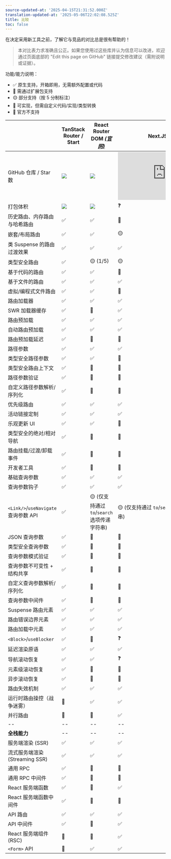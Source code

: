 ```yaml
---
source-updated-at: '2025-04-15T21:31:52.000Z'
translation-updated-at: '2025-05-06T22:02:08.525Z'
title: 比较
toc: false
---
```


在决定采用新工具之前，了解它与竞品的对比总是很有帮助的！

> 本对比表力求准确且公正。如果您使用过这些库并认为信息可以改进，欢迎通过页面底部的 "Edit this page on GitHub" 链接提交修改建议（需附说明或证据）。

功能/能力说明：

- ✅ 原生支持，开箱即用，无需额外配置或代码
- 🔵 需通过扩展包支持
- 🟡 部分支持（按 5 分制标注）
- 🔶 可实现，但需自定义代码/实现/类型转换
- 🛑 官方不支持

|                                      | TanStack Router / Start                          | React Router DOM [_(官网)_][router]          | Next.JS [_(官网)_][nextjs]                   |
| ------------------------------------ | ------------------------------------------------ | -------------------------------------------- | -------------------------------------------- |
| GitHub 仓库 / Star 数                | [![][stars-tanstack-router]][gh-tanstack-router] | [![][stars-router]][gh-router]               | [![][stars-nextjs]][gh-nextjs]               |
| 打包体积                             | [![][bp-tanstack-router]][bpl-tanstack-router]   | [![][bp-router]][bpl-router]                 | ❓                                           |
| 历史路由、内存路由与哈希路由         | ✅                                               | ✅                                           | 🛑                                           |
| 嵌套/布局路由                        | ✅                                               | ✅                                           | 🟡                                           |
| 类 Suspense 的路由过渡效果           | ✅                                               | ✅                                           | ✅                                           |
| 类型安全路由                         | ✅                                               | 🟡 (1/5)                                     | 🟡                                           |
| 基于代码的路由                       | ✅                                               | ✅                                           | 🛑                                           |
| 基于文件的路由                       | ✅                                               | ✅                                           | ✅                                           |
| 虚拟/编程式文件路由                  | ✅                                               | ✅                                           | 🛑                                           |
| 路由加载器                           | ✅                                               | ✅                                           | ✅                                           |
| SWR 加载器缓存                       | ✅                                               | 🛑                                           | ✅                                           |
| 路由预加载                           | ✅                                               | ✅                                           | ✅                                           |
| 自动路由预加载                       | ✅                                               | ✅                                           | ✅                                           |
| 路由预加载延迟                       | ✅                                               | 🔶                                           | 🛑                                           |
| 路径参数                             | ✅                                               | ✅                                           | ✅                                           |
| 类型安全路径参数                     | ✅                                               | ✅                                           | 🛑                                           |
| 类型安全路由上下文                   | ✅                                               | 🛑                                           | 🛑                                           |
| 路径参数验证                         | ✅                                               | 🛑                                           | 🛑                                           |
| 自定义路径参数解析/序列化            | ✅                                               | 🛑                                           | 🛑                                           |
| 优先级路由                           | ✅                                               | ✅                                           | ✅                                           |
| 活动链接定制                         | ✅                                               | ✅                                           | ✅                                           |
| 乐观更新 UI                          | ✅                                               | ✅                                           | 🔶                                           |
| 类型安全的绝对/相对导航              | ✅                                               | 🛑                                           | 🛑                                           |
| 路由挂载/过渡/卸载事件               | ✅                                               | 🛑                                           | 🛑                                           |
| 开发者工具                           | ✅                                               | 🛑                                           | 🛑                                           |
| 基础查询参数                         | ✅                                               | ✅                                           | ✅                                           |
| 查询参数钩子                         | ✅                                               | ✅                                           | ✅                                           |
| `<Link/>`/`useNavigate` 查询参数 API | ✅                                               | 🟡 (仅支持通过 `to`/`search` 选项传递字符串) | 🟡 (仅支持通过 `to`/`search` 选项传递字符串) |
| JSON 查询参数                        | ✅                                               | 🔶                                           | 🔶                                           |
| 类型安全查询参数                     | ✅                                               | 🛑                                           | 🛑                                           |
| 查询参数模式验证                     | ✅                                               | 🛑                                           | 🛑                                           |
| 查询参数不可变性 + 结构共享          | ✅                                               | 🔶                                           | 🛑                                           |
| 自定义查询参数解析/序列化            | ✅                                               | 🔶                                           | 🛑                                           |
| 查询参数中间件                       | ✅                                               | 🛑                                           | 🛑                                           |
| Suspense 路由元素                    | ✅                                               | ✅                                           | ✅                                           |
| 路由错误边界元素                     | ✅                                               | ✅                                           | ✅                                           |
| 路由加载中元素                       | ✅                                               | ✅                                           | ✅                                           |
| `<Block>`/`useBlocker`               | ✅                                               | 🔶                                           | ❓                                           |
| 延迟渲染原语                         | ✅                                               | ✅                                           | ✅                                           |
| 导航滚动恢复                         | ✅                                               | ✅                                           | ❓                                           |
| 元素级滚动恢复                       | ✅                                               | 🛑                                           | 🛑                                           |
| 异步滚动恢复                         | ✅                                               | 🛑                                           | 🛑                                           |
| 路由失效机制                         | ✅                                               | ✅                                           | ✅                                           |
| 运行时路由操控（战争迷雾）           | 🛑                                               | ✅                                           | ✅                                           |
| 并行路由                             | 🛑                                               | 🛑                                           | ✅                                           |
| --                                   | --                                               | --                                           | --                                           |
| **全栈能力**                         | --                                               | --                                           | --                                           |
| 服务端渲染 (SSR)                     | ✅                                               | ✅                                           | ✅                                           |
| 流式服务端渲染 (Streaming SSR)       | ✅                                               | ✅                                           | ✅                                           |
| 通用 RPC                             | ✅                                               | 🛑                                           | 🛑                                           |
| 通用 RPC 中间件                      | ✅                                               | 🛑                                           | 🛑                                           |
| React 服务端函数                     | ✅                                               | 🛑                                           | ✅                                           |
| React 服务端函数中间件               | ✅                                               | 🛑                                           | 🛑                                           |
| API 路由                             | ✅                                               | ✅                                           | ✅                                           |
| API 中间件                           | ✅                                               | 🛑                                           | ✅                                           |
| React 服务端组件 (RSC)               | 🛑                                               | 🛑                                           | ✅                                           |
| `<Form>` API                         | 🛑                                               | ✅                                           | ✅                                           |

[bp-tanstack-router]: https://badgen.net/bundlephobia/minzip/@tanstack/react-router
[bpl-tanstack-router]: https://bundlephobia.com/result?p=@tanstack/react-router
[gh-tanstack-router]: https://github.com/tanstack/router
[stars-tanstack-router]: https://img.shields.io/github/stars/tanstack/router?label=%F0%9F%8C%9F
[_]: _
[router]: https://github.com/remix-run/react-router
[bp-router]: https://badgen.net/bundlephobia/minzip/react-router
[gh-router]: https://github.com/remix-run/react-router
[stars-router]: https://img.shields.io/github/stars/remix-run/react-router?label=%F0%9F%8C%9F
[bpl-router]: https://bundlephobia.com/result?p=react-router
[bpl-history]: https://bundlephobia.com/result?p=history
[_]: _
[nextjs]: https://nextjs.org/docs/routing/introduction
[bp-nextjs]: https://badgen.net/bundlephobia/minzip/next.js?label=All
[gh-nextjs]: https://github.com/vercel/next.js
[stars-nextjs]: https://img.shields.io/github/stars/vercel/next.js?label=%F0%9F%8C%9F
[bpl-nextjs]: https://bundlephobia.com/result?p=next
